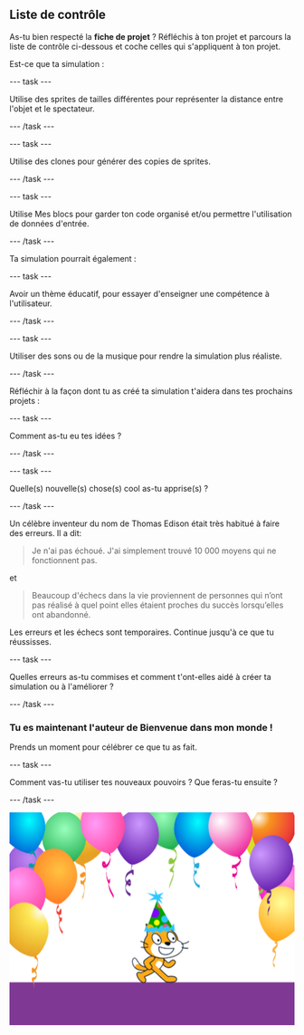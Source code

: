 ## Liste de contrôle

As-tu bien respecté la **fiche de projet** ? Réfléchis à ton projet et parcours la liste de contrôle ci-dessous et coche celles qui s'appliquent à ton projet.

Est-ce que ta simulation :

--- task ---

Utilise des sprites de tailles différentes pour représenter la distance entre l'objet et le spectateur.

--- /task ---

--- task ---

Utilise des clones pour générer des copies de sprites.

--- /task ---

--- task ---

Utilise Mes blocs pour garder ton code organisé et/ou permettre l'utilisation de données d'entrée.

--- /task ---

Ta simulation pourrait également :

--- task ---

Avoir un thème éducatif, pour essayer d'enseigner une compétence à l'utilisateur.

--- /task ---

--- task ---

Utiliser des sons ou de la musique pour rendre la simulation plus réaliste.

--- /task ---


Réfléchir à la façon dont tu as créé ta simulation t'aidera dans tes prochains projets :

--- task ---

Comment as-tu eu tes idées ?

--- /task ---

--- task ---

Quelle(s) nouvelle(s) chose(s) cool as-tu apprise(s) ?

--- /task ---


Un célèbre inventeur du nom de Thomas Edison était très habitué à faire des erreurs. Il a dit:
> Je n'ai pas échoué. J'ai simplement trouvé 10 000 moyens qui ne fonctionnent pas.

et

> Beaucoup d'échecs dans la vie proviennent de personnes qui n’ont pas réalisé à quel point elles étaient proches du succès lorsqu’elles ont abandonné.

Les erreurs et les échecs sont temporaires. Continue jusqu'à ce que tu réussisses.

--- task ---

Quelles erreurs as-tu commises et comment t'ont-elles aidé à créer ta simulation ou à l'améliorer ?

--- /task ---

### Tu es maintenant l'auteur de Bienvenue dans mon monde !

Prends un moment pour célébrer ce que tu as fait.

--- task ---

Comment vas-tu utiliser tes nouveaux pouvoirs ? Que feras-tu ensuite ?

--- /task ---

![Chat Scratch avec un chapeau de fête](images/reflect.png)

